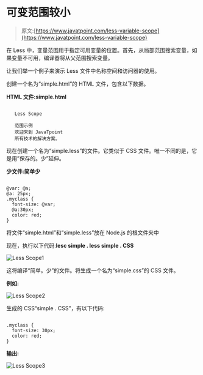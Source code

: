 # 可变范围较小

> 原文:[https://www.javatpoint.com/less-variable-scope](https://www.javatpoint.com/less-variable-scope)

在 Less 中，变量范围用于指定可用变量的位置。首先，从局部范围搜索变量，如果变量不可用，编译器将从父范围搜索变量。

让我们举一个例子来演示 Less 文件中名称空间和访问器的使用。

创建一个名为“simple.html”的 HTML 文件，包含以下数据。

**HTML 文件:simple.html**

```

   Less Scope

   范围示例
   欢迎来到 JavaTpoint
   所有技术的解决方案。

```

现在创建一个名为“simple.less”的文件。它类似于 CSS 文件。唯一不同的是，它是用”保存的。少”延伸。

**少文件:简单少**

```

@var: @a;
@a: 25px;
.myclass {
  font-size: @var;
  @a:30px;
  color: red;
} 

```

将文件“simple.html”和“simple.less”放在 Node.js 的根文件夹中

现在，执行以下代码:**lesc simple . less simple . CSS**

![Less  Scope1](../Images/bb77e75c359907d2fb92594fb164d91b.png)

这将编译“简单。少”的文件。将生成一个名为“simple.css”的 CSS 文件。

**例如:**

![Less  Scope2](../Images/7d9e79a91b51b47460597d8d70c15d89.png)

生成的 CSS“simple . CSS”，有以下代码:

```

.myclass {
  font-size: 30px;
  color: red;
}  

```

**输出:**

![Less Scope3](../Images/529f9c5aa2bcec8dd2e33911410a124c.png)